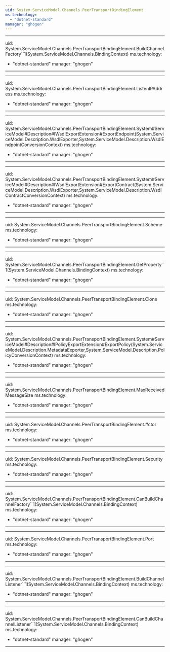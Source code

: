 ```yaml
---
uid: System.ServiceModel.Channels.PeerTransportBindingElement
ms.technology: 
  - "dotnet-standard"
manager: "ghogen"
---
```


---
uid: System.ServiceModel.Channels.PeerTransportBindingElement.BuildChannelFactory``1(System.ServiceModel.Channels.BindingContext)
ms.technology: 
  - "dotnet-standard"
manager: "ghogen"
---

---
uid: System.ServiceModel.Channels.PeerTransportBindingElement.ListenIPAddress
ms.technology: 
  - "dotnet-standard"
manager: "ghogen"
---

---
uid: System.ServiceModel.Channels.PeerTransportBindingElement.System#ServiceModel#Description#IWsdlExportExtension#ExportEndpoint(System.ServiceModel.Description.WsdlExporter,System.ServiceModel.Description.WsdlEndpointConversionContext)
ms.technology: 
  - "dotnet-standard"
manager: "ghogen"
---

---
uid: System.ServiceModel.Channels.PeerTransportBindingElement.System#ServiceModel#Description#IWsdlExportExtension#ExportContract(System.ServiceModel.Description.WsdlExporter,System.ServiceModel.Description.WsdlContractConversionContext)
ms.technology: 
  - "dotnet-standard"
manager: "ghogen"
---

---
uid: System.ServiceModel.Channels.PeerTransportBindingElement.Scheme
ms.technology: 
  - "dotnet-standard"
manager: "ghogen"
---

---
uid: System.ServiceModel.Channels.PeerTransportBindingElement.GetProperty``1(System.ServiceModel.Channels.BindingContext)
ms.technology: 
  - "dotnet-standard"
manager: "ghogen"
---

---
uid: System.ServiceModel.Channels.PeerTransportBindingElement.Clone
ms.technology: 
  - "dotnet-standard"
manager: "ghogen"
---

---
uid: System.ServiceModel.Channels.PeerTransportBindingElement.System#ServiceModel#Description#IPolicyExportExtension#ExportPolicy(System.ServiceModel.Description.MetadataExporter,System.ServiceModel.Description.PolicyConversionContext)
ms.technology: 
  - "dotnet-standard"
manager: "ghogen"
---

---
uid: System.ServiceModel.Channels.PeerTransportBindingElement.MaxReceivedMessageSize
ms.technology: 
  - "dotnet-standard"
manager: "ghogen"
---

---
uid: System.ServiceModel.Channels.PeerTransportBindingElement.#ctor
ms.technology: 
  - "dotnet-standard"
manager: "ghogen"
---

---
uid: System.ServiceModel.Channels.PeerTransportBindingElement.Security
ms.technology: 
  - "dotnet-standard"
manager: "ghogen"
---

---
uid: System.ServiceModel.Channels.PeerTransportBindingElement.CanBuildChannelFactory``1(System.ServiceModel.Channels.BindingContext)
ms.technology: 
  - "dotnet-standard"
manager: "ghogen"
---

---
uid: System.ServiceModel.Channels.PeerTransportBindingElement.Port
ms.technology: 
  - "dotnet-standard"
manager: "ghogen"
---

---
uid: System.ServiceModel.Channels.PeerTransportBindingElement.BuildChannelListener``1(System.ServiceModel.Channels.BindingContext)
ms.technology: 
  - "dotnet-standard"
manager: "ghogen"
---

---
uid: System.ServiceModel.Channels.PeerTransportBindingElement.CanBuildChannelListener``1(System.ServiceModel.Channels.BindingContext)
ms.technology: 
  - "dotnet-standard"
manager: "ghogen"
---
